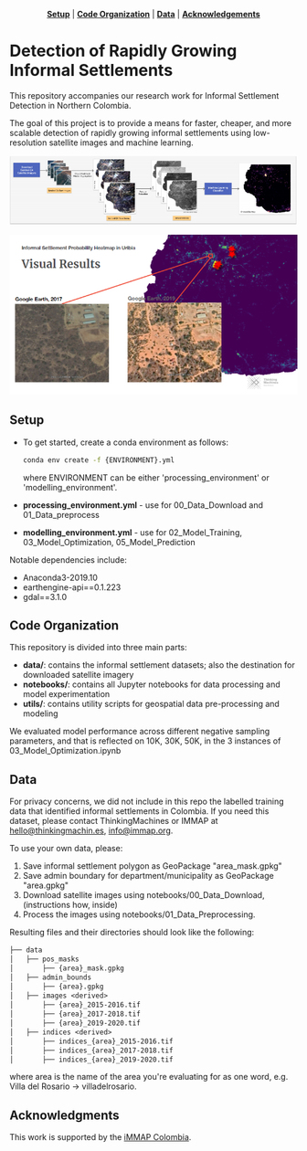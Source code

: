 <p align="center">
<b><a href="#setup">Setup</a></b>
|
<b><a href="#code-organization">Code Organization</a></b>
|
<b><a href="#data">Data</a></b>
|
<b><a href="#acknowledgements">Acknowledgements</a></b>
</p>

# Detection of Rapidly Growing Informal Settlements 

This repository accompanies our research work for Informal Settlement Detection in Northern Colombia.

The goal of this project is to provide a means for faster, cheaper, and more scalable detection of rapidly growing informal settlements using low-resolution satellite images and machine learning.

![method](./assets/method.PNG)

![results](./assets/results.PNG)

## Setup 
* To get started, create a conda environment as follows:
	```sh
	conda env create -f {ENVIRONMENT}.yml
	```
    
	where ENVIRONMENT can be either 'processing_environment' or 'modelling_environment'.

* **processing_environment.yml** - use for 00_Data_Download and 01_Data_preprocess
* **modelling_environment.yml** - use for 02_Model_Training, 03_Model_Optimization, 05_Model_Prediction

Notable dependencies include:
- Anaconda3-2019.10
- earthengine-api==0.1.223
- gdal==3.1.0

## Code Organization
This repository is divided into three main parts:

- **data/**: contains the informal settlement datasets; also the destination for downloaded satellite imagery
- **notebooks/**: contains all Jupyter notebooks for data processing and model experimentation
- **utils/**: contains utility scripts for geospatial data pre-processing and modeling

We evaluated model performance across different negative sampling parameters, and that is reflected on 10K, 30K, 50K, in the 3 instances of 03_Model_Optimization.ipynb

## Data
For privacy concerns, we did not include in this repo the labelled training data that identified informal settlements in Colombia. If you need this dataset, please contact ThinkingMachines or IMMAP at hello@thinkingmachin.es, info@immap.org.

To use your own data, please:
1. Save informal settlement polygon as GeoPackage "area_mask.gpkg"
1. Save admin boundary for department/municipality as GeoPackage "area.gpkg"
2. Download satellite images using notebooks/00_Data_Download, (instructions how, inside)
3. Process the images using notebooks/01_Data_Preprocessing.

Resulting files and their directories should look like the following:
```
├── data
│   ├── pos_masks
│       ├── {area}_mask.gpkg
│   ├── admin_bounds
│       ├── {area}.gpkg
│   ├── images <derived>
│       ├── {area}_2015-2016.tif
│       ├── {area}_2017-2018.tif
│       ├── {area}_2019-2020.tif
│   ├── indices <derived>
│       ├── indices_{area}_2015-2016.tif
│       ├── indices_{area}_2017-2018.tif
│       ├── indices_{area}_2019-2020.tif
```

where area is the name of the area you're evaluating for as one word, e.g. Villa del Rosario -> villadelrosario.

## Acknowledgments
This work is supported by the [iMMAP Colombia](https://immap.org/colombia/).
